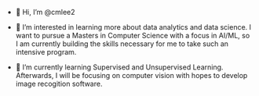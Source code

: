 - 👋 Hi, I’m @cmlee2

- 👀 I’m interested in learning more about data analytics and data science. I want to pursue a Masters in Computer Science with a focus in AI/ML, so I am currently building the skills necessary for me to take such an intensive program.
  
- 🌱 I’m currently learning Supervised and Unsupervised Learning. Afterwards, I will be focusing on computer vision with hopes to develop image recogition software.



<!---
cmlee2/cmlee2 is a ✨ special ✨ repository because its `README.md` (this file) appears on your GitHub profile.
You can click the Preview link to take a look at your changes.
--->

